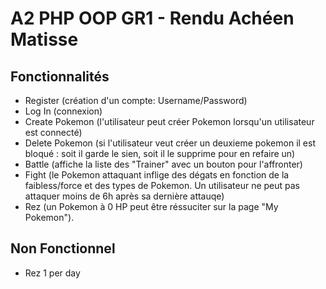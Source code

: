 # A2 PHP OOP GR1 - Rendu Achéen Matisse

## Fonctionnalités

* Register (création d'un compte: Username/Password)
* Log In (connexion)
* Create Pokemon (l'utilisateur peut créer Pokemon lorsqu'un utilisateur est connecté)
* Delete Pokemon (si l'utilisateur veut créer un deuxieme pokemon il est bloqué : soit il garde le sien, soit il le supprime pour en refaire un)
* Battle (affiche la liste des "Trainer" avec un bouton pour l'affronter)
* Fight (le Pokemon attaquant inflige des dégats en fonction de la faibless/force et des types de Pokemon. Un utilisateur ne peut pas attaquer moins de 6h après sa dernière attauqe)
* Rez (un Pokemon à 0 HP peut être réssuciter sur la page "My Pokemon").

## Non Fonctionnel

* Rez 1 per day